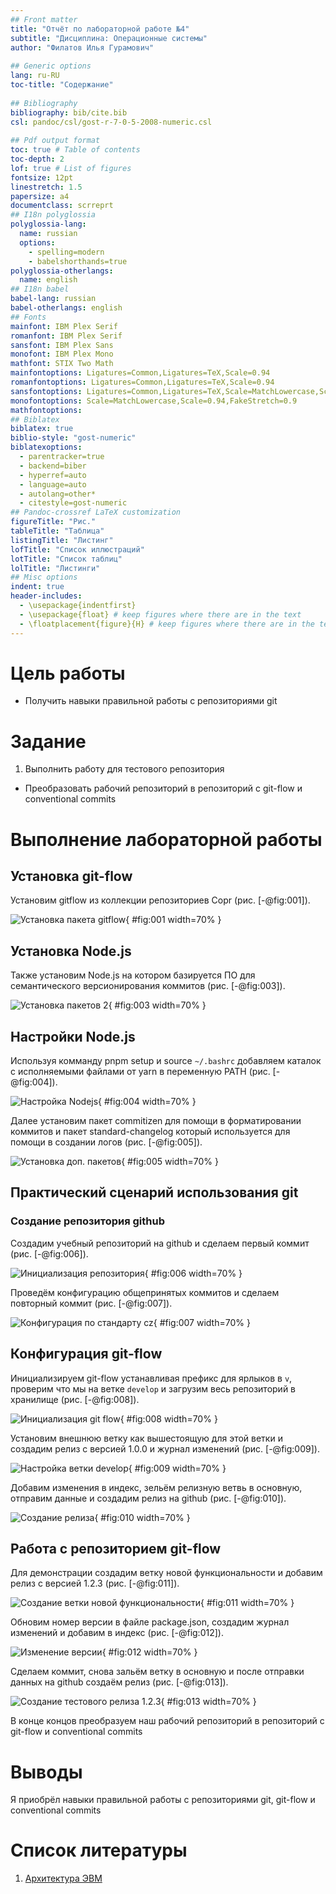 ```yaml
---
## Front matter
title: "Отчёт по лабораторной работе №4"
subtitle: "Дисциплина: Операционные системы"
author: "Филатов Илья Гурамович"
 
## Generic options
lang: ru-RU
toc-title: "Содержание"
 
## Bibliography
bibliography: bib/cite.bib
csl: pandoc/csl/gost-r-7-0-5-2008-numeric.csl
 
## Pdf output format
toc: true # Table of contents
toc-depth: 2
lof: true # List of figures
fontsize: 12pt
linestretch: 1.5
papersize: a4
documentclass: scrreprt
## I18n polyglossia
polyglossia-lang:
  name: russian
  options:
    - spelling=modern
    - babelshorthands=true
polyglossia-otherlangs:
  name: english
## I18n babel
babel-lang: russian
babel-otherlangs: english
## Fonts
mainfont: IBM Plex Serif
romanfont: IBM Plex Serif
sansfont: IBM Plex Sans
monofont: IBM Plex Mono
mathfont: STIX Two Math
mainfontoptions: Ligatures=Common,Ligatures=TeX,Scale=0.94
romanfontoptions: Ligatures=Common,Ligatures=TeX,Scale=0.94
sansfontoptions: Ligatures=Common,Ligatures=TeX,Scale=MatchLowercase,Scale=0.94
monofontoptions: Scale=MatchLowercase,Scale=0.94,FakeStretch=0.9
mathfontoptions:
## Biblatex
biblatex: true
biblio-style: "gost-numeric"
biblatexoptions:
  - parentracker=true
  - backend=biber
  - hyperref=auto
  - language=auto
  - autolang=other*
  - citestyle=gost-numeric
## Pandoc-crossref LaTeX customization
figureTitle: "Рис."
tableTitle: "Таблица"
listingTitle: "Листинг"
lofTitle: "Список иллюстраций"
lotTitle: "Список таблиц"
lolTitle: "Листинги"
## Misc options
indent: true
header-includes:
  - \usepackage{indentfirst}
  - \usepackage{float} # keep figures where there are in the text
  - \floatplacement{figure}{H} # keep figures where there are in the text
---
```

 
# Цель работы
- Получить навыки правильной работы с репозиториями git 
 
# Задание

1. Выполнить работу для тестового репозитория
- Преобразовать рабочий репозиторий в репозиторий с git-flow и conventional commits
 
# Выполнение лабораторной работы
 
## Установка git-flow
 
Установим gitflow из коллекции репозиториев Copr (рис. [-@fig:001]).
 
![Установка пакета gitflow](image/1.png){ #fig:001 width=70% }

## Установка Node.js
 
Также установим Node.js на котором базируется ПО для семантического версионирования коммитов (рис. [-@fig:003]).
 
![Установка пакетов 2](image/3.png){ #fig:003 width=70% }

## Настройки Node.js

Используя комманду pnpm setup и source `~/.bashrc` добавляем каталок с исполняемыми файлами от yarn в переменную PATH (рис. [-@fig:004]).
 
![Настройка Nodejs](image/4.png){ #fig:004 width=70% }

Далее установим пакет commitizen для помощи в форматировании коммитов и пакет standard-changelog который используется для помощи в создании логов (рис. [-@fig:005]).
 
![Установка доп. пакетов](image/5.png){ #fig:005 width=70% }

## Практический сценарий использования git

### Создание репозитория github

Создадим учебный репозиторий на github и сделаем первый коммит (рис. [-@fig:006]).
 
![Инициализация репозитория](image/6.png){ #fig:006 width=70% }

Проведём конфигурацию общепринятых коммитов и сделаем повторный коммит (рис. [-@fig:007]).
 
![Конфигурация по стандарту cz](image/7.png){ #fig:007 width=70% }

## Конфигурация git-flow

Инициализируем git-flow устанавливая префикс для ярлыков в `v`, проверим что мы на ветке `develop` и загрузим весь репозиторий в хранилище (рис. [-@fig:008]).
 
![Инициализация git flow](image/8.png){ #fig:008 width=70% }

Установим внешнюю ветку как вышестоящую для этой ветки и создадим релиз с версией 1.0.0 и журнал изменений (рис. [-@fig:009]).
 
![Настройка ветки develop](image/9.png){ #fig:009 width=70% }

Добавим изменения в индекс, зельём релизную ветвь в основную, отправим данные и создадим релиз на github (рис. [-@fig:010]).
 
![Создание релиза](image/10.png){ #fig:010 width=70% }

## Работа с репозиторием git-flow

Для демонстрации создадим ветку новой функциональности и добавим релиз с версией 1.2.3 (рис. [-@fig:011]).
 
![Создание ветки новой функциональности](image/11.png){ #fig:011 width=70% }

Обновим номер версии в файле package.json, создадим журнал изменений и добавим в индекс (рис. [-@fig:012]).
 
![Изменение версии](image/12.png){ #fig:012 width=70% }

Сделаем коммит, снова зальём ветку в основную и после отправки данных на github создаём релиз (рис. [-@fig:013]).
 
![Создание тестового релиза 1.2.3](image/13.png){ #fig:013 width=70% }

В конце концов преобразуем наш рабочий репозиторий в репозиторий с git-flow и conventional commits
 
# Выводы
 
Я приобрёл навыки правильной работы с репозиториями git, git-flow и conventional commits
 
# Список литературы
 
1. [Архитектура ЭВМ](https://esystem.rudn.ru/pluginfile.php/2089548/mod_resource/content/0/%D0%9B%D0%B0%D0%B1%D0%BE%D1%80%D0%B0%D1%82%D0%BE%D1%80%D0%BD%D0%B0%D1%8F%20%D1%80%D0%B0%D0%B1%D0%BE%D1%82%D0%B0%20%E2%84%968.%20%D0%9F%D1%80%D0%BE%D0%B3%D1%80%D0%B0%D0%BC%D0%BC%D0%B8%D1%80%D0%BE%D0%B2%D0%B0%D0%BD%D0%B8%D0%B5%20%D1%86%D0%B8%D0%BA%D0%BB%D0%B0.%20%D0%9E%D0%B1%D1%80%D0%B0%D0%B1%D0%BE%D1%82%D0%BA%D0%B0%20%D0%B0%D1%80%D0%B3%D1%83%D0%BC%D0%B5%D0%BD%D1%82%D0%BE%D0%B2%20%D0%BA%D0%BE%D0%BC%D0%B0%D0%BD%D0%B4%D0%BD%D0%BE%D0%B9%20%D1%81%D1%82%D1%80%D0%BE%D0%BA%D0%B8..pdf)
